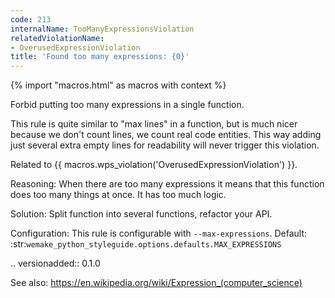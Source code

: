 ```yaml
---
code: 213
internalName: TooManyExpressionsViolation
relatedViolationName:
- OverusedExpressionViolation
title: 'Found too many expressions: {0}'
---
```


{% import "macros.html" as macros with context %}


Forbid putting too many expressions in a single function.

This rule is quite similar to "max lines" in a function,
but is much nicer because we don't count lines,
we count real code entities. This way adding just several extra empty
lines for readability will never trigger this violation.

Related to {{ macros.wps_violation('OverusedExpressionViolation') }}.

Reasoning:
    When there are too many expressions it means that this
    function does too many things at once. It has too much logic.

Solution:
    Split function into several functions, refactor your API.

Configuration:
    This rule is configurable with ``--max-expressions``.
    Default:
    :str:`wemake_python_styleguide.options.defaults.MAX_EXPRESSIONS`

.. versionadded:: 0.1.0

See also:
    https://en.wikipedia.org/wiki/Expression_(computer_science)